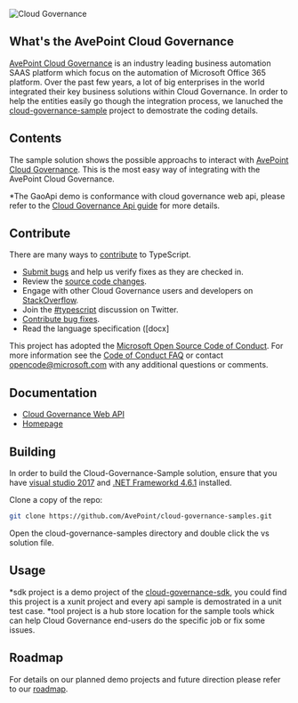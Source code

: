 ![Cloud Governance](https://raw.githubusercontent.com/AvePoint/cloud-governance-samples/master/cloud-governance.png) 

## What's the AvePoint Cloud Governance 

[AvePoint Cloud Governance](https://www.avepointonlineservices.com) is an industry leading business automation SAAS platform which focus on the automation of Microsoft Office 365 platform. Over the past few years, a lot of big enterprises in the world integrated their key business solutions within Cloud Governance. In order to help the entities easily go though the integration process, we lanuched the [cloud-governance-sample](https://cg.samples.github.avepoint.com) project to demostrate the coding details. 

## Contents
The sample solution shows the possible approachs to interact with [AvePoint Cloud Governance](https://www.avepointonlineservices.com/forwardto/target?product=GovernanceAutomation). This is the most easy way of integrating with the AvePoint Cloud Governance.

*The GaoApi demo is conformance with cloud governance web api, please refer to the [Cloud Governance Api guide](https://avepointcdn.azureedge.net/assets/webhelp/avepoint-cloud-governance-api/Index.html "Cloud Governance Api guide") for more details.

## Contribute

There are many ways to [contribute](https://github.com/Microsoft/TypeScript/blob/master/CONTRIBUTING.md) to TypeScript.
* [Submit bugs](https://github.com/AvePoint/cloud-governance-samples/issues) and help us verify fixes as they are checked in.
* Review the [source code changes](https://github.com/AvePoint/cloud-governance-samples/pulls).
* Engage with other Cloud Governance users and developers on [StackOverflow](https://stackoverflow.com/questions/tagged/cloudgovernance). 
* Join the [#typescript](https://twitter.com/#!/search/realtime/%23typescript) discussion on Twitter.
* [Contribute bug fixes](https://github.com/Microsoft/TypeScript/blob/master/CONTRIBUTING.md).
* Read the language specification ([docx]

This project has adopted the [Microsoft Open Source Code of Conduct](https://opensource.microsoft.com/codeofconduct/). For more information see 
the [Code of Conduct FAQ](https://opensource.microsoft.com/codeofconduct/faq/) or contact [opencode@microsoft.com](mailto:opencode@microsoft.com) 
with any additional questions or comments.

## Documentation

*  [Cloud Governance Web API](https://avepointcdn.azureedge.net/assets/webhelp/avepoint-cloud-governance-api/Index.html)
*  [Homepage](https://www.avepoint.com/)

## Building

In order to build the Cloud-Governance-Sample solution, ensure that you have [visual studio 2017](https://git-scm.com/downloads) and [.NET Frameworkd 4.6.1](https://nodejs.org/) installed.

Clone a copy of the repo:

```bash
git clone https://github.com/AvePoint/cloud-governance-samples.git
```

Open the cloud-governance-samples directory and double click the vs solution file.



## Usage

*sdk project is a demo project of the [cloud-governance-sdk](https://www.nuget.org/packages/cloud.governance.sdk/), you could find this project is a xunit project and every api sample is demostrated in a unit test case.
*tool project is a hub store location for the sample tools whick can help Cloud Governance end-users do the specific job or fix some issues.



## Roadmap

For details on our planned demo projects and future direction please refer to our [roadmap](https://github.com/AvePoint/cloud-governance-samples/wiki/Roadmap).
